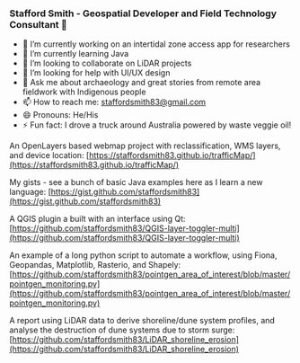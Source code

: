 
### Stafford Smith - Geospatial Developer and Field Technology Consultant 👋

- 🔭 I’m currently working on an intertidal zone access app for researchers
- 🌱 I’m currently learning Java
- 👯 I’m looking to collaborate on LiDAR projects
- 🤔 I’m looking for help with UI/UX design
- 💬 Ask me about archaeology and great stories from remote area fieldwork with Indigenous people
- 📫 How to reach me: staffordsmith83@gmail.com
- 😄 Pronouns: He/His
- ⚡ Fun fact: I drove a truck around Australia powered by waste veggie oil!


An OpenLayers based webmap project with reclassification, WMS layers, and device location: [https://staffordsmith83.github.io/trafficMap/](https://staffordsmith83.github.io/trafficMap/)

My gists - see a bunch of basic Java examples here as I learn a new language: [https://gist.github.com/staffordsmith83](https://gist.github.com/staffordsmith83)

A QGIS plugin a built with an interface using Qt: [https://github.com/staffordsmith83/QGIS-layer-toggler-multi](https://github.com/staffordsmith83/QGIS-layer-toggler-multi)

An example of a long python script to automate a workflow, using Fiona, Geopandas, Matplotlib, Rasterio, and Shapely:
[https://github.com/staffordsmith83/pointgen_area_of_interest/blob/master/pointgen_monitoring.py](https://github.com/staffordsmith83/pointgen_area_of_interest/blob/master/pointgen_monitoring.py)

A report using LiDAR data to derive shoreline/dune system profiles, and analyse the destruction of dune systems due to storm surge: [https://github.com/staffordsmith83/LiDAR_shoreline_erosion](https://github.com/staffordsmith83/LiDAR_shoreline_erosion)
